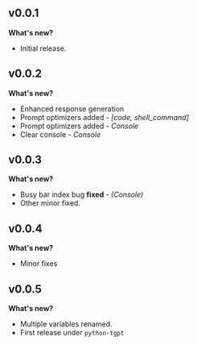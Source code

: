 ## v0.0.1

**What's new?**

- Initial release. 

## v0.0.2

**What's new?**
- Enhanced response generation
- Prompt optimizers added - *[code, shell_command]*
- Prompt optimizers added - *Console*
- Clear console  - *Console*

## v0.0.3

**What's new?**
- Busy bar index bug **fixed** - *(Console)*
- Other minor fixed.

## v0.0.4

**What's new?**
- Minor fixes 

## v0.0.5

**What's new?**
- Multiple variables renamed.
- First release under `python-tgpt`